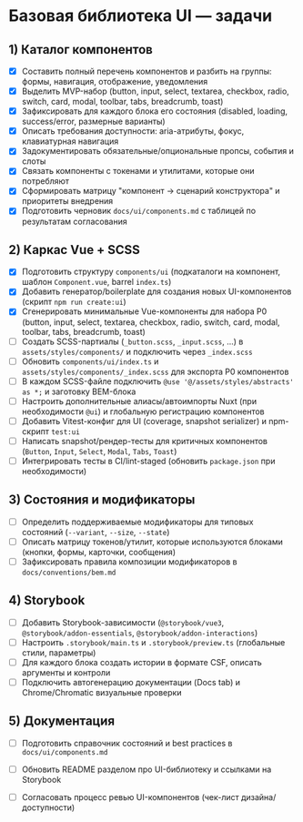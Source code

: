 ﻿# Базовая библиотека UI — задачи

## 1) Каталог компонентов

- [x] Составить полный перечень компонентов и разбить на группы: формы, навигация, отображение, уведомления
- [x] Выделить MVP-набор (button, input, select, textarea, checkbox, radio, switch, card, modal, toolbar, tabs, breadcrumb, toast)
- [x] Зафиксировать для каждого блока его состояния (disabled, loading, success/error, размерные варианты)
- [x] Описать требования доступности: aria-атрибуты, фокус, клавиатурная навигация
- [x] Задокументировать обязательные/опциональные пропсы, события и слоты
- [x] Связать компоненты с токенами и утилитами, которые они потребляют
- [x] Сформировать матрицу "компонент → сценарий конструктора" и приоритеты внедрения
- [x] Подготовить черновик `docs/ui/components.md` с таблицей по результатам согласования

## 2) Каркас Vue + SCSS

- [x] Подготовить структуру `components/ui` (подкаталоги на компонент, шаблон `Component.vue`, barrel `index.ts`)
- [x] Добавить генератор/boilerplate для создания новых UI-компонентов (скрипт `npm run create:ui`)
- [x] Сгенерировать минимальные Vue-компоненты для набора P0 (button, input, select, textarea, checkbox, radio, switch, card, modal, toolbar, tabs, breadcrumb, toast)
- [ ] Создать SCSS-партиалы (`_button.scss`, `_input.scss`, ...) в `assets/styles/components/` и подключить через `_index.scss`
- [ ] Обновить `components/ui/index.ts` и `assets/styles/components/_index.scss` для экспорта P0 компонентов
- [ ] В каждом SCSS-файле подключить `@use '@/assets/styles/abstracts' as *;` и заготовку BEM-блока
- [ ] Настроить дополнительные алиасы/автоимпорты Nuxt (при необходимости `@ui`) и глобальную регистрацию компонентов
- [ ] Добавить Vitest-конфиг для UI (coverage, snapshot serializer) и npm-скрипт `test:ui`
- [ ] Написать snapshot/рендер-тесты для критичных компонентов (`Button`, `Input`, `Select`, `Modal`, `Tabs`, `Toast`)
- [ ] Интегрировать тесты в CI/lint-staged (обновить `package.json` при необходимости)

## 3) Состояния и модификаторы

- [ ] Определить поддерживаемые модификаторы для типовых состояний (`--variant`, `--size`, `--state`)
- [ ] Описать матрицу токенов/утилит, которые используются блоками (кнопки, формы, карточки, сообщения)
- [ ] Зафиксировать правила композиции модификаторов в `docs/conventions/bem.md`

## 4) Storybook

- [ ] Добавить Storybook-зависимости (`@storybook/vue3`, `@storybook/addon-essentials`, `@storybook/addon-interactions`)
- [ ] Настроить `.storybook/main.ts` и `.storybook/preview.ts` (глобальные стили, параметры)
- [ ] Для каждого блока создать истории в формате CSF, описать аргументы и контроли
- [ ] Подключить автогенерацию документации (Docs tab) и Chrome/Chromatic визуальные проверки

## 5) Документация

- [ ] Подготовить справочник состояний и best practices в `docs/ui/components.md`
- [ ] Обновить README разделом про UI-библиотеку и ссылками на Storybook
- [ ] Согласовать процесс ревью UI-компонентов (чек-лист дизайна/доступности)


